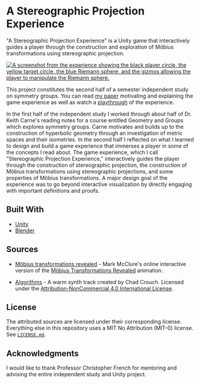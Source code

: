 # A Stereographic Projection Experience

"A Stereographic Projection Experience" is a Unity game that interactively guides a player through the construction and exploration of Möbius transformations using stereographic projection.

[![A screenshot from the experience showing the black player circle, the yellow target circle, the blue Riemann sphere, and the gizmos allowing the player to manipulate the Riemann sphere.](https://img.youtube.com/vi/mhiEGtMBaIg/maxresdefault.jpg)](https://www.youtube.com/watch?v=mhiEGtMBaIg)


This project constitutes the second half of a semester independent study on symmetry groups. You can read [my paper](https://github.com/trastopchin/stereographic-projection-experience/blob/main/resources/stereographic_projection_experience_paper.pdf) motivating and explaining the game experience as well as watch a [playthrough](https://www.youtube.com/watch?v=mhiEGtMBaIg) of the experience.


In the first half of the independent study I worked through about half of Dr. Keith Carne's reading notes for a course entitled Geometry and Groups which explores symmetry groups. Carne motivates and builds up to the construction of hyperbolic geometry through an investigation of metric spaces and their isometries. In the second half I reflected on what I learned to design and build a game experience that immerses a player in some of the concepts I read about. The game experience, which I call "Stereographic Projection Experience," interactively guides the player through the construction of stereographic projection, the construction of  Möbius transformations using stereographic projections, and some properties of Möbius transformations. A major design goal of the experience was to go beyond interactive visualization by directly engaging with important definitions and proofs.

## Built With

* [Unity](https://unity3d.com/)
* [Blender](https://www.blender.org/)

## Sources

* [Möbius transformations revealed](https://marksmath.org/visualization/mobius_revealed/) - Mark McClure's online interactive version of the [Möbius Transformations Revealed](https://www-users.cse.umn.edu/~arnold/papers/moebius.pdf) animation.

* [Algorithms](https://freemusicarchive.org/music/Chad_Crouch/Arps/Algorithms) - A warm synth track created by Chad Crouch. Licensed under the [Attribution-NonCommercial 4.0 International License](https://creativecommons.org/licenses/by-nc/4.0/).

## License

The attributed sources are licensed under their corresponding license. Everything else in this repository uses a MIT No Attribution (MIT-0) license. See [`LICENSE.md`](https://github.com/trastopchin/stereographic-projection-experience/blob/main/LICENSE.md).


## Acknowledgments

I would like to thank Professor Christopher French for mentoring and advising the entire independent study and Unity project.
